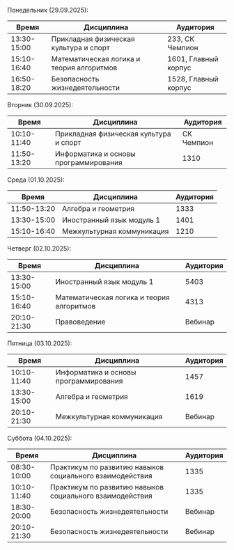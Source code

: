 Понедельник (29.09.2025):

| Время | Дисциплина | Аудитория |
|-------|------------|-----------|
| 13:30-15:00 | Прикладная физическая культура и спорт| 233, СК Чемпион |
| 15:10-16:40 | Математическая логика и теория алгоритмов | 1601, Главный корпус|
| 16:50-18:20 | Безопасность жизнедеятельности | 1528, Главный корпус |

Вторник (30.09.2025):

| Время | Дисциплина | Аудитория |
|-------|------------|-----------|
| 10:10-11:40 | Прикладная физическая культура и спорт | СК Чемпион |
| 11:50-13:20 | Информатика и основы программирования | 1310 |

Среда (01.10.2025):

| Время | Дисциплина | Аудитория |
|-------|------------|-----------|
| 11:50-13:20 | Алгебра и геометрия | 1333 |
| 13:30-15:00 | Иностранный язык модуль 1 | 1401 |
| 15:10-16:40 | Межкультурная коммуникация | 1210 |

Четверг (02.10.2025):

| Время | Дисциплина | Аудитория |
|-------|------------|-----------|
| 13:30-15:00 | Иностранный язык модуль 1 | 5403 |
| 15:10-16:40 | Математическая логика и теория алгоритмов | 4313 |
| 20:10-21:30 | Правоведение | Вебинар |

Пятница (03.10.2025):

| Время | Дисциплина | Аудитория |
|-------|------------|-----------|
| 10:10-11:40 | Информатика и основы программирования | 1457 |
| 13:30-15:00 | Алгебра и геометрия | 1619 |
| 20:10-21:30 | Межкультурная коммуникация | Вебинар |

Суббота (04.10.2025):

| Время | Дисциплина | Аудитория |
|-------|------------|-----------|
| 08:30-10:00 | Практикум по развитию навыков социального взаимодействия | 1335 |
| 10:10-11:40 | Практикум по развитию навыков социального взаимодействия | 1335 |
| 18:30-20:00 | Безопасность жизнедеятельности | Вебинар |
| 20:10-21:30 | Безопасность жизнедеятельности | Вебинар |